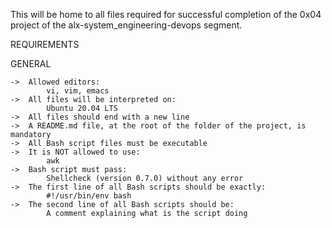 This will be home to all files required for successful completion of the 0x04 project of the alx-system_engineering-devops segment.


REQUIREMENTS

GENERAL

	->	Allowed editors:
			vi, vim, emacs
	->	All files will be interpreted on:
			Ubuntu 20.04 LTS
	->	All files should end with a new line
	->	A README.md file, at the root of the folder of the project, is mandatory
	->	All Bash script files must be executable
	->	It is NOT allowed to use:
			awk
	->	Bash script must pass:
			Shellcheck (version 0.7.0) without any error
	->	The first line of all Bash scripts should be exactly:
			#!/usr/bin/env bash
	->	The second line of all Bash scripts should be:
			A comment explaining what is the script doing